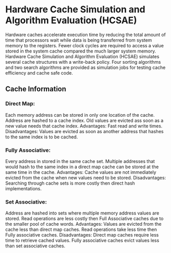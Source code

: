 # Hardware Cache Simulation and Algorithm Evaluation (HCSAE)

Hardware caches accelerate execution time by reducing the total amount of time that processors wait while data is being transferred from system memory to the registers. Fewer clock cycles are required to access a value stored in the system cache compared the much larger system memory. Hardware Cache Simulation and Algorithm Evaluation (HCSAE) simulates several cache structures with a write-back policy. Four sorting algorithms and two search algorithms are provided as simulation jobs for testing cache efficiency and cache safe code. 

## Cache Information
### Direct Map:
Each memory address can be stored in only one location of the cache. Address are hashed to a cache index. Old values are evicted ass soon as a new value needs that cache index. Advantages: Fast read and write times. Disadvantages: Values are evicted as soon as another address that hashes to the same index is to be cached. 

### Fully Associative:
Every address in stored in the same cache set. Multiple addresses that would hash to the same index in a direct map cache can be stored at the same time in the cache. Advantages: Cache values are not immediately evicted from the cache when new values need to be stored. Disadvantages: Searching through cache sets is more costly then direct hash implementations. 

### Set Associative:
Address are hashed into sets where multiple memory address values are stored. Read operations are less costly then Full Associative caches due to the smaller pool of cache words. 
Advantages: Values are evicted from the cache less than direct map caches. Read operations take less time then Fully associative caches. Disadvantages:  Direct map caches require less time to retrieve cached values. Fully associative caches evict values less than set associative caches. 
